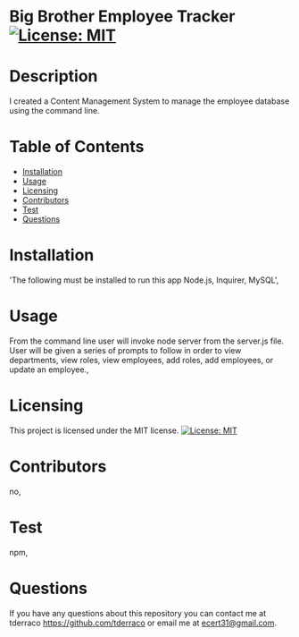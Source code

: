 # Big Brother Employee Tracker                [![License: MIT](https://img.shields.io/badge/License-MIT-yellow.svg)](https://opensource.org/licenses/MIT)
  # Description
  I created a Content Management System to manage the employee database using the command line.
  # Table of Contents
  * [Installation](#installation)
  * [Usage](#usage)
  * [Licensing](#licensing)
  * [Contributors](#contributors)
  * [Test](#test)
  * [Questions](#questions)
 
  # Installation
  'The following must be installed to run this app
  Node.js, Inquirer, MySQL',

  # Usage
  From the command line user will invoke node server from the server.js file. User will be given a series of prompts to follow in order to view departments, view roles, view employees, add roles, add employees, or update an employee.,

  # Licensing 
  This project is licensed under the MIT license.
[![License: MIT](https://img.shields.io/badge/License-MIT-yellow.svg)](https://opensource.org/licenses/MIT)

  # Contributors
  no,

  # Test
  npm,

  
  # Questions
  If you have any questions about this repository you can contact me at
  tderraco https://github.com/tderraco or email me at ecert31@gmail.com.
